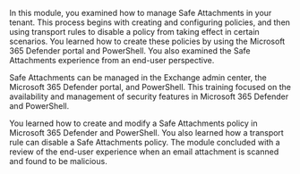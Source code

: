 In this module, you examined how to manage Safe Attachments in your tenant. This process begins with creating and configuring policies, and then using transport rules to disable a policy from taking effect in certain scenarios. You learned how to create these policies by using the Microsoft 365 Defender portal and PowerShell. You also examined the Safe Attachments experience from an end-user perspective.<br>

Safe Attachments can be managed in the Exchange admin center, the Microsoft 365 Defender portal, and PowerShell. This training focused on the availability and management of security features in Microsoft 365 Defender and PowerShell.

You learned how to create and modify a Safe Attachments policy in Microsoft 365 Defender and PowerShell. You also learned how a transport rule can disable a Safe Attachments policy. The module concluded with a review of the end-user experience when an email attachment is scanned and found to be malicious.
